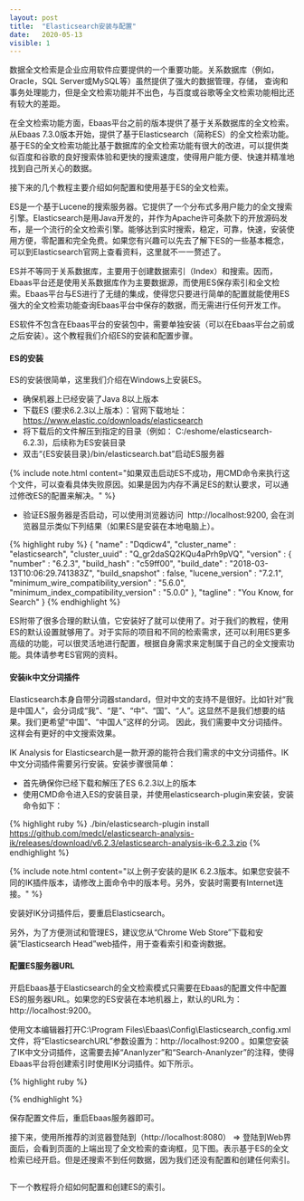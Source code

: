 ```yaml
---
layout: post
title:  "Elasticsearch安装与配置"
date:   2020-05-13
visible: 1
---
```


数据全文检索是企业应用软件应要提供的一个重要功能。关系数据库（例如，Oracle，SQL Server或MySQL等）虽然提供了强大的数据管理，存储，
查询和事务处理能力，但是全文检索功能并不出色，与百度或谷歌等全文检索功能相比还有较大的差距。

在全文检索功能方面，Ebaas平台之前的版本提供了基于关系数据库的全文检索。从Ebaas 7.3.0版本开始，提供了基于Elasticsearch（简称ES）的全文检索功能。基于ES的全文检索功能比基于数据库的全文检索功能有很大的改进，可以提供类似百度和谷歌的良好搜索体验和更快的搜索速度，使得用户能方便、快速并精准地找到自己所关心的数据。

接下来的几个教程主要介绍如何配置和使用基于ES的全文检索。

ES是一个基于Lucene的搜索服务器。它提供了一个分布式多用户能力的全文搜索引擎。Elasticsearch是用Java开发的，并作为Apache许可条款下的开放源码发布，是一个流行的全文检索引擎。能够达到实时搜索，稳定，可靠，快速，安装使用方便，零配置和完全免费。如果您有兴趣可以先去了解下ES的一些基本概念，可以到Elasticsearch官网上查看资料，这里就不一一赘述了。

ES并不等同于关系数据库，主要用于创建数据索引（Index）和搜索。因而，Ebaas平台还是使用关系数据库作为主要数据源，而使用ES保存索引和全文检索。Ebaas平台与ES进行了无缝的集成，使得您只要进行简单的配置就能使用ES强大的全文检索功能查询Ebaas平台中保存的数据，而无需进行任何开发工作。

ES软件不包含在Ebaas平台的安装包中，需要单独安装（可以在Ebaas平台之前或之后安装）。这个教程我们介绍ES的安装和配置步骤。

#### ES的安装

ES的安装很简单，这里我们介绍在Windows上安装ES。

* 确保机器上已经安装了Java 8以上版本
* 下载ES (要求6.2.3以上版本）：官网下载地址：<a class='post-link' href='https://www.elastic.co/downloads/elasticsearch'>https://www.elastic.co/downloads/elasticsearch</a> 
* 将下载后的文件解压到指定的目录（例如： C:/eshome/elasticsearch-6.2.3)，后续称为ES安装目录
* 双击“{ES安装目录}/bin/elasticsearch.bat”启动ES服务器

{% include note.html content="如果双击启动ES不成功，用CMD命令来执行这个文件，可以查看具体失败原因。如果是因为内存不满足ES的默认要求，可以通过修改ES的配置来解决。" %}

* 验证ES服务器是否启动，可以使用浏览器访问  http://localhost:9200, 会在浏览器显示类似下列结果（如果ES是安装在本地电脑上）。

{% highlight ruby %}
{
  "name" : "Dqdicw4",
  "cluster_name" : "elasticsearch",
  "cluster_uuid" : "Q_gr2daSQ2KQu4aPrh9pVQ",
  "version" : {
    "number" : "6.2.3",
    "build_hash" : "c59ff00",
    "build_date" : "2018-03-13T10:06:29.741383Z",
    "build_snapshot" : false,
    "lucene_version" : "7.2.1",
    "minimum_wire_compatibility_version" : "5.6.0",
    "minimum_index_compatibility_version" : "5.0.0"
  },
  "tagline" : "You Know, for Search"
}
{% endhighlight %}

ES附带了很多合理的默认值，它安装好了就可以使用了。对于我们的教程，使用ES的默认设置就够用了。对于实际的项目和不同的检索需求，还可以利用ES更多高级的功能，可以很灵活地进行配置，根据自身需求来定制属于自己的全文搜索功能。具体请参考ES官网的资料。

#### 安装ik中文分词插件

Elasticsearch本身自带分词器standard，但对中文的支持不是很好。比如针对“我是中国人”，会分词成“我”、“是”、“中”、“国”、“人”。这显然不是我们想要的结果。我们更希望“中国”、“中国人”这样的分词。 因此，我们需要中文分词插件。这样会有更好的中文搜索效果。

IK Analysis for Elasticsearch是一款开源的能符合我们需求的中文分词插件。IK中文分词插件需要另行安装。安装步骤很简单：

* 首先确保你已经下载和解压了ES 6.2.3以上的版本
* 使用CMD命令进入ES的安装目录，并使用elasticsearch-plugin来安装，安装命令如下：

{% highlight ruby %}
./bin/elasticsearch-plugin install https://github.com/medcl/elasticsearch-analysis-ik/releases/download/v6.2.3/elasticsearch-analysis-ik-6.2.3.zip
{% endhighlight %}

{% include note.html content="以上例子安装的是IK 6.2.3版本。如果您安装不同的IK插件版本，请修改上面命令中的版本号。另外，安装时需要有Internet连接。" %}

安装好IK分词插件后，要重启Elasticsearch。

另外，为了方便测试和管理ES，建议您从“Chrome Web Store”下载和安装“Elasticsearch Head”web插件，用于查看索引和查询数据。

#### 配置ES服务器URL

开启Ebaas基于Elasticsearch的全文检索模式只需要在Ebaas的配置文件中配置ES的服务器URL。如果您的ES安装在本地机器上，默认的URL为： http://localhost:9200。

使用文本编辑器打开C:\Program Files\Ebaas\Config\Elasticsearch_config.xml文件，将“ElasticsearchURL”参数设置为：http://localhost:9200 。如果您安装了IK中文分词插件，这需要去掉“Ananlyzer”和“Search-Ananlyzer”的注释，使得Ebaas平台将创建索引时使用IK分词插件。如下所示。

{% highlight ruby %}
<?xml version="1.0" encoding="utf-16"?>
<Settings>
    <add key="ElasticsearchURL" value="http://localhost:9200" />
    <add key="analyzer" value="ik_max_word" />
    <add key="search_analyzer" value="ik_max_word" />
</Settings>
{% endhighlight %}

保存配置文件后，重启Ebaas服务器即可。

接下来，使用所推荐的浏览器登陆到（http://localhost:8080） => 登陆到Web界面后，会看到页面的上端出现了全文检索的查询框，见下图。表示基于ES的全文检索已经开启。但是还搜索不到任何数据，因为我们还没有配置和创建任何索引。

<img src="{{'/assets/img/2018-4-3-fulltextsearch.png' | prepend: site.baseurl }}" alt="">

下一个教程将介绍如何配置和创建ES的索引。
